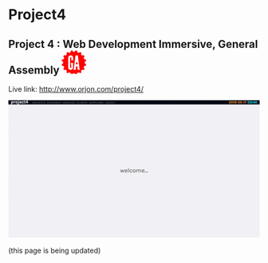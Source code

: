 # **Project4**
## Project 4 : Web Development Immersive, General Assembly ![General Assembly](images/readme/ga-logo.png "General Assembly logo")

Live link: http://www.orjon.com/project4/<br>


![alt text](images/readme/p4ScreenRecordingGeneral.gif)

(this page is being updated)
